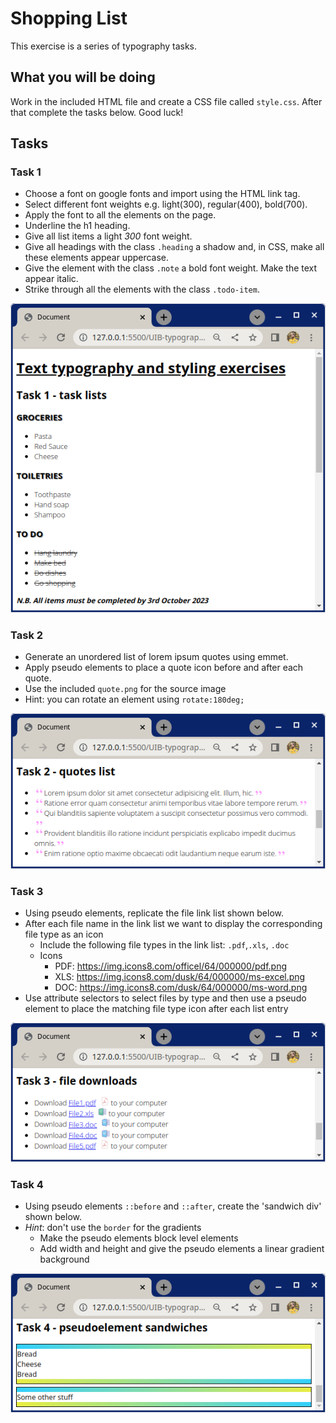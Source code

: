# Shopping List

This exercise is a series of typography tasks.

## What you will be doing

Work in the included HTML file and create a CSS file called `style.css`. After that complete the tasks below. Good luck!

## Tasks

### Task 1

- Choose a font on google fonts and import using the HTML link tag.
- Select different font weights e.g. light(300), regular(400), bold(700).
- Apply the font to all the elements on the page.
- Underline the h1 heading.
- Give all list items a light *300* font weight.
- Give all headings with the class `.heading` a shadow and, in CSS, make all these elements appear uppercase.
- Give the element with the class `.note` a bold font weight. Make the text appear italic.
- Strike through all the elements with the class `.todo-item`.

![Task 1 example](images/task-1.png "Shopping List Result")

### Task 2

- Generate an unordered list of lorem ipsum quotes using emmet.
- Apply pseudo elements to place a quote icon before and after each quote.
- Use the included `quote.png` for the source image
- Hint: you can rotate an element using `rotate:180deg;`

![Task 2 example](images/task-2.png)

### Task 3

- Using pseudo elements, replicate the file link list shown below.
- After each file name in the link list we want to display the corresponding file type as an icon
  - Include the following file types in the link list: `.pdf`,`.xls`, `.doc`
  - Icons
    - PDF: https://img.icons8.com/officel/64/000000/pdf.png
    - XLS: https://img.icons8.com/dusk/64/000000/ms-excel.png
    - DOC: https://img.icons8.com/dusk/64/000000/ms-word.png
- Use attribute selectors to select files by type and then use a pseudo element to place the matching file type icon after each list entry

![Task 3 example](images/task-3.png)

### Task 4

- Using pseudo elements `::before` and `::after`, create the 'sandwich div' shown below.
- *Hint*: don't use the `border` for the gradients
    - Make the pseudo elements block level elements
    - Add width and height and give the pseudo elements a linear gradient background

![Task 4 example](images/task-4.png)

